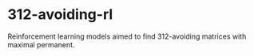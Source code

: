 # 312-avoiding-rl
Reinforcement learning models aimed to find 312-avoiding matrices with maximal permanent.
